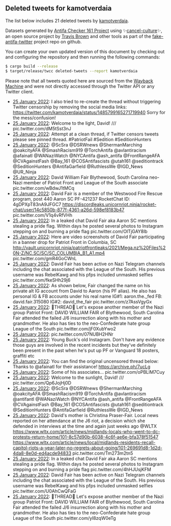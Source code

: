 ## Deleted tweets for kamotverdaia

The list below includes 21 deleted tweets by
[kamotverdaia](https://twitter.com/kamotverdaia).



Datasets generated by [Antifa Checker 161 Project](https://twitter.com/antifacheck161) using ✨[cancel-culture](https://github.com/travisbrown/cancel-culture)✨, an open source project by 
[Travis Brown](https://twitter.com/travisbrown) and other tools as part of the 
[fake-antifa-twitter](https://github.com/antifacheck161/fake-antifa-twitter) project repo on github.

You can create your own updated version of this document by checking out and configuring the
repository and then running the following commands:

```bash
$ cargo build --release
$ target/release/twcc deleted-tweets --report kamotverdaia
```

Please note that all tweets quoted here are sourced from the
[Wayback Machine](https://web.archive.org) and were not directly accessed through the Twitter API or
any Twitter client.

* [25 January 2022](https://web.archive.org/web/20220125023044/https://twitter.com/kamotverdaia/status/1485800973993979905): I also tried to re-create the thread without triggering Twitter censorship by removing the social media links:  https://twitter.com/kamotverdaia/status/1485799165271719940   Sorry for the mess/confusion! <!--1485800973993979905-->
* [25 January 2022](https://web.archive.org/web/20220125022338/https://twitter.com/kamotverdaia/status/1485799165271719940): Welcome to the light, David!  /// pic.twitter.com/dM5tSst3nJ <!--1485799205184618496-->
* [25 January 2022](https://web.archive.org/web/20220125022338/https://twitter.com/kamotverdaia/status/1485799165271719940): Attempt at a clean thread, if Twitter censors tweets please see pinned thread.   #PatriotFail   #Sedition   #SeditionHunters <!--1485799202101866497-->
* [25 January 2022](https://web.archive.org/web/20220125022338/https://twitter.com/kamotverdaia/status/1485799165271719940): @ScSra   @DSRWnews   @ShermanMarching   @oakcityAFA   @SmashRacism919   @TorchAntifa   @avlantiracism   @afainatl   @WANaziWatch   @NYCAntifa   @ash_antifa   @FrontRangeAFA   @CVAgainstFash   @Bay_161   @COSAntifascists   @utah161   @seditiontrack   @SeditionHunters   @AntifaGarfield   @RuthlessWe   @IGD_News   @UR_Ninja <!--1485799200898142219-->
* [25 January 2022](https://web.archive.org/web/20220125022338/https://twitter.com/kamotverdaia/status/1485799165271719940): David William Fair  Blythewood, South Carolina  neo-Nazi member of Patriot Front and League of the South associate pic.twitter.com/wBdwJ1tMCq <!--1485799199400771590-->
* [25 January 2022](https://web.archive.org/web/20220125022338/https://twitter.com/kamotverdaia/status/1485799165271719940): David Fair is a member of the Westwood Fire Rescue program, post 440  Aaron SC PF-421237  RocketChat ID: 4gDPXpT83nA9JFGC7  https://discordleaks.unicornriot.ninja/rocket-chat/user/14c5850b-877f-4361-a26d-598ef8183b47  pic.twitter.com/V1q4vRfVHh <!--1485799186520059907-->
* [25 January 2022](https://web.archive.org/web/20220125022338/https://twitter.com/kamotverdaia/status/1485799165271719940): In a leaked chat David Fair aka Aaron SC mentions stealing a pride flag. Within days he posted several photos to Instagram stepping on and burning a pride flag pic.twitter.com/OITjGAY8lb <!--1485799181675642882-->
* [25 January 2022](https://web.archive.org/web/20220125022338/https://twitter.com/kamotverdaia/status/1485799165271719940): Here are video screenshots of David Fair participating in a banner drop for Patriot Front in Columbia, SC   http://vault.unicornriot.ninja/patriotfrontleaks/2021/Mega.nz%20Files%20N-Z/NC.SC/SC/SC_COLUMBIA_B1_A1.mp4  pic.twitter.com/gmR4GoCWnL <!--1485799177951006724-->
* [25 January 2022](https://web.archive.org/web/20220125022338/https://twitter.com/kamotverdaia/status/1485799165271719940): David Fair has been active on Nazi Telegram channels including the chat associated with the League of the South. His previous username was RebelKawg and his pfps included unmasked selfies pic.twitter.com/fkeSHh29j6 <!--1485799174427840514-->
* [25 January 2022](https://web.archive.org/web/20220125022338/https://twitter.com/kamotverdaia/status/1485799165271719940): As shown below, Fair changed the name on his private alt IG account from David to Aaron (his PF alias). He also has personal IG & FB accounts under his real name  IG#1:  aaron.the._fed FB: david.fair.315080 IG#2: david_the_fair pic.twitter.com/z7AssVgyGx <!--1485799170904625152-->
* [25 January 2022](https://web.archive.org/web/20220125022338/https://twitter.com/kamotverdaia/status/1485799165271719940): 🚨THREAD🚨  Let's expose another member of the Nazi group Patriot Front: DAVID WILLIAM FAIR of Blythewood, South Carolina  Fair attended the failed J/6 insurrection along with his mother and grandmother. He also has ties to the neo-Confederate hate group League of the South pic.twitter.com/jF0XubYwo2 <!--1485799165271719940-->
* [25 January 2022](https://web.archive.org/web/20220125013418/https://twitter.com/kamotverdaia/status/1485788055902507008): pic.twitter.com/07NUBH2HNr <!--1485788055902507008-->
* [25 January 2022](https://web.archive.org/web/20220125013039/https://twitter.com/kamotverdaia/status/1485785852034928643): Young Buck's old Instagram. Don't have any evidence those guys are involved in the recent incidents but they've definitely been present in the past when he's put up PF or Vanguard 18 posters, graffiti etc <!--1485785852034928643-->
* [25 January 2022](https://web.archive.org/web/20220125012841/https://twitter.com/kamotverdaia/status/1485785358243704835): You can find the original uncensored thread below:  Thanks to  @afainatl  for their assistance! https://archive.ph/7ucLg <!--1485785358243704835-->
* [25 January 2022](https://web.archive.org/web/20220125005824/https://twitter.com/kamotverdaia/status/1485777728901160960): Some of his associates... pic.twitter.com/oPBLlM7Cuy <!--1485777728901160960-->
* [25 January 2022](https://web.archive.org/web/20220125004324/https://twitter.com/kamotverdaia/status/1485773990882906112): Welcome to the sunlight, David!  /// pic.twitter.com/Qp6JojHj0D <!--1485774025787944962-->
* [25 January 2022](https://web.archive.org/web/20220125004324/https://twitter.com/kamotverdaia/status/1485773990882906112): @ScSra   @DSRWnews   @ShermanMarching   @oakcityAFA   @SmashRacism919   @TorchAntifa   @avlantiracism  @antifantl  @WANaziWatch   @NYCAntifa   @ash_antifa   @FrontRangeAFA   @CVAgainstFash   @Bay_161   @COSAntifascists   @utah161   @seditiontrack   @SeditionHunters   @AntifaGarfield   @RuthlessWe   @IGD_News <!--1485774023007129602-->
* [25 January 2022](https://web.archive.org/web/20220125004324/https://twitter.com/kamotverdaia/status/1485773990882906112): David's mother is Christina Praser-Fair. Local news reported on her attendance at the J6 riot, a decision which she defended in interviews at the time and again just weeks ago  @WLTX    https://www.wltx.com/article/news/midlands-locals-who-went-to-dc-protests-return-home/101-8c57d90b-6038-4c6f-ae6e-bfa378f51547    https://www.wltx.com/article/news/local/midlands-residents-recall-capitol-riots-a-year-later-no-regrets-about-going/101-269691d8-1d2d-4da8-8e0d-ed4acde94833  pic.twitter.com/Tm273m2tn5 <!--1485774014282936325-->
* [25 January 2022](https://web.archive.org/web/20220125004324/https://twitter.com/kamotverdaia/status/1485773990882906112): In a leaked chat David Fair aka Aaron SC mentions stealing a pride flag. Within days he posted several photos to Instagram stepping on and burning a pride flag pic.twitter.com/4hHJUsjKFM <!--1485774006749999104-->
* [25 January 2022](https://web.archive.org/web/20220125004324/https://twitter.com/kamotverdaia/status/1485773990882906112): David Fair has been active on Nazi Telegram channels including the chat associated with the League of the South. His previous username was RebelKawg and his pfps included unmasked selfies pic.twitter.com/U0AhCwQFaG <!--1485773999099502594-->
* [25 January 2022](https://web.archive.org/web/20220125004324/https://twitter.com/kamotverdaia/status/1485773990882906112): 🚨THREAD🚨  Let's expose another member of the Nazi group Patriot Front: DAVID WILLIAM FAIR of Blythewood, South Carolina  Fair attended the failed J/6 insurrection along with his mother and grandmother. He also has ties to the neo-Confederate hate group League of the South pic.twitter.com/yI8zqW0eTg <!--1485773990882906112-->
